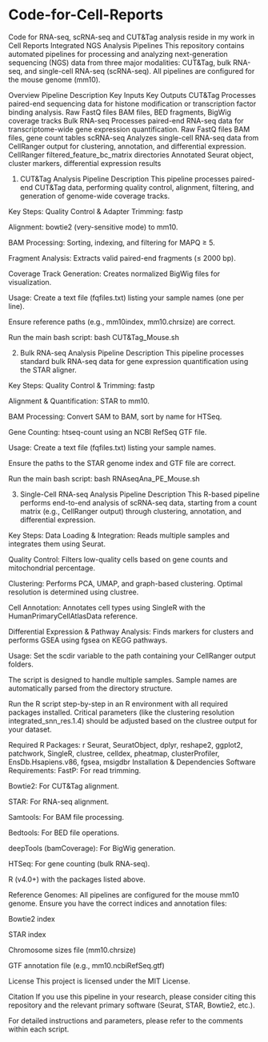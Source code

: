# Code-for-Cell-Reports
Code for RNA-seq, scRNA-seq and CUT&amp;Tag analysis reside in my work in Cell Reports
Integrated NGS Analysis Pipelines
This repository contains automated pipelines for processing and analyzing next-generation sequencing (NGS) data from three major modalities: CUT&Tag, bulk RNA-seq, and single-cell RNA-seq (scRNA-seq). All pipelines are configured for the mouse genome (mm10).

Overview
Pipeline	Description	Key Inputs	Key Outputs
CUT&Tag	Processes paired-end sequencing data for histone modification or transcription factor binding analysis.	Raw FastQ files	BAM files, BED fragments, BigWig coverage tracks
Bulk RNA-seq	Processes paired-end RNA-seq data for transcriptome-wide gene expression quantification.	Raw FastQ files	BAM files, gene count tables
scRNA-seq	Analyzes single-cell RNA-seq data from CellRanger output for clustering, annotation, and differential expression.	CellRanger filtered_feature_bc_matrix directories	Annotated Seurat object, cluster markers, differential expression results
1. CUT&Tag Analysis Pipeline
Description
This pipeline processes paired-end CUT&Tag data, performing quality control, alignment, filtering, and generation of genome-wide coverage tracks.

Key Steps:
Quality Control & Adapter Trimming: fastp

Alignment: bowtie2 (very-sensitive mode) to mm10.

BAM Processing: Sorting, indexing, and filtering for MAPQ ≥ 5.

Fragment Analysis: Extracts valid paired-end fragments (≤ 2000 bp).

Coverage Track Generation: Creates normalized BigWig files for visualization.

Usage:
Create a text file (fqfiles.txt) listing your sample names (one per line).

Ensure reference paths (e.g., mm10index, mm10.chrsize) are correct.

Run the main bash script: bash CUT&Tag_Mouse.sh

2. Bulk RNA-seq Analysis Pipeline
Description
This pipeline processes standard bulk RNA-seq data for gene expression quantification using the STAR aligner.

Key Steps:
Quality Control & Trimming: fastp

Alignment & Quantification: STAR to mm10.

BAM Processing: Convert SAM to BAM, sort by name for HTSeq.

Gene Counting: htseq-count using an NCBI RefSeq GTF file.

Usage:
Create a text file (fqfiles.txt) listing your sample names.

Ensure the paths to the STAR genome index and GTF file are correct.

Run the main bash script: bash RNAseqAna_PE_Mouse.sh

3. Single-Cell RNA-seq Analysis Pipeline
Description
This R-based pipeline performs end-to-end analysis of scRNA-seq data, starting from a count matrix (e.g., CellRanger output) through clustering, annotation, and differential expression.

Key Steps:
Data Loading & Integration: Reads multiple samples and integrates them using Seurat.

Quality Control: Filters low-quality cells based on gene counts and mitochondrial percentage.

Clustering: Performs PCA, UMAP, and graph-based clustering. Optimal resolution is determined using clustree.

Cell Annotation: Annotates cell types using SingleR with the HumanPrimaryCellAtlasData reference.

Differential Expression & Pathway Analysis: Finds markers for clusters and performs GSEA using fgsea on KEGG pathways.

Usage:
Set the scdir variable to the path containing your CellRanger output folders.

The script is designed to handle multiple samples. Sample names are automatically parsed from the directory structure.

Run the R script step-by-step in an R environment with all required packages installed. Critical parameters (like the clustering resolution integrated_snn_res.1.4) should be adjusted based on the clustree output for your dataset.

Required R Packages:
r
Seurat, SeuratObject, dplyr, reshape2, ggplot2, patchwork, SingleR, clustree, celldex, pheatmap, clusterProfiler, EnsDb.Hsapiens.v86, fgsea, msigdbr
Installation & Dependencies
Software Requirements:
FastP: For read trimming.

Bowtie2: For CUT&Tag alignment.

STAR: For RNA-seq alignment.

Samtools: For BAM file processing.

Bedtools: For BED file operations.

deepTools (bamCoverage): For BigWig generation.

HTSeq: For gene counting (bulk RNA-seq).

R (v4.0+) with the packages listed above.

Reference Genomes:
All pipelines are configured for the mouse mm10 genome. Ensure you have the correct indices and annotation files:

Bowtie2 index

STAR index

Chromosome sizes file (mm10.chrsize)

GTF annotation file (e.g., mm10.ncbiRefSeq.gtf)

License
This project is licensed under the MIT License.

Citation
If you use this pipeline in your research, please consider citing this repository and the relevant primary software (Seurat, STAR, Bowtie2, etc.).

For detailed instructions and parameters, please refer to the comments within each script.
